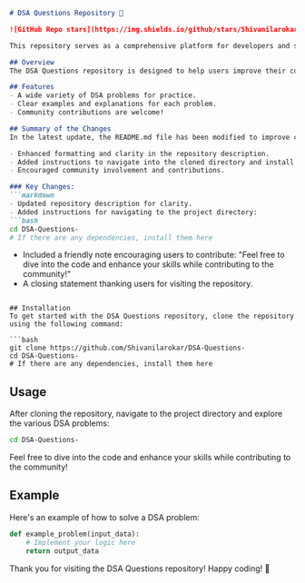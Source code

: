 ```markdown
# DSA Questions Repository 🚀

![GitHub Repo stars](https://img.shields.io/github/stars/Shivanilarokar/DSA-Questions-?style=social) ![GitHub forks](https://img.shields.io/github/forks/Shivanilarokar/DSA-Questions-?style=social)

This repository serves as a comprehensive platform for developers and students to explore various Data Structures and Algorithms (DSA) problems.

## Overview
The DSA Questions repository is designed to help users improve their coding skills by providing a collection of DSA problems. Whether you are a beginner or an advanced coder, you will find valuable resources to enhance your understanding and tackle coding challenges effectively.

## Features
- A wide variety of DSA problems for practice.
- Clear examples and explanations for each problem.
- Community contributions are welcome!

## Summary of the Changes
In the latest update, the README.md file has been modified to improve clarity and usability. The changes include:

- Enhanced formatting and clarity in the repository description.
- Added instructions to navigate into the cloned directory and install dependencies.
- Encouraged community involvement and contributions.

### Key Changes:
```markdown
- Updated repository description for clarity.
- Added instructions for navigating to the project directory:
```bash
cd DSA-Questions-
# If there are any dependencies, install them here
```
- Included a friendly note encouraging users to contribute:
"Feel free to dive into the code and enhance your skills while contributing to the community!"
- A closing statement thanking users for visiting the repository.
```

## Installation
To get started with the DSA Questions repository, clone the repository using the following command:

```bash
git clone https://github.com/Shivanilarokar/DSA-Questions-
cd DSA-Questions-
# If there are any dependencies, install them here
```

## Usage
After cloning the repository, navigate to the project directory and explore the various DSA problems:

```bash
cd DSA-Questions-
```

Feel free to dive into the code and enhance your skills while contributing to the community!

## Example
Here's an example of how to solve a DSA problem:

```python
def example_problem(input_data):
    # Implement your logic here
    return output_data
```

Thank you for visiting the DSA Questions repository! Happy coding! 🎉
```